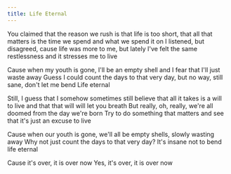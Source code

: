 ```yaml
---
title: Life Eternal
---
```


You claimed that the reason we rush
is that life is too short,
that all that matters
is the time we spend
and what we spend it on
I listened, but disagreed,
cause life was more to me,
but lately I've felt the same restlessness
and it stresses me to live

Cause when my youth is gone,
I'll be an empty shell
and I fear that I'll just waste away
Guess I could count the days
to that very day,
but no way, still sane, don't let me bend
Life eternal

Still, I guess that I somehow
sometimes still believe
that all it takes is a will to live
and that that will will let you breath
But really, oh, really,
we're all doomed from the day we're born
Try to do something that matters
and see that it's just an excuse to live

Cause when our youth is gone,
we'll all be empty shells,
slowly wasting away
Why not just count the days
to that very day?
It's insane not to bend
life eternal

Cause it's over,
it is over now
Yes, it's over,
it is over now